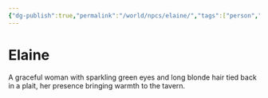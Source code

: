 ```yaml
---
{"dg-publish":true,"permalink":"/world/npcs/elaine/","tags":["person","npc"]}
---
```


# Elaine
A graceful woman with sparkling green eyes and long blonde hair tied back in a plait, her presence bringing warmth to the tavern.